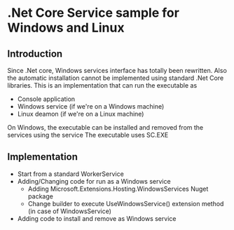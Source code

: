 # .Net Core Service sample for Windows and Linux
## Introduction
Since .Net core, Windows services interface has totally been rewritten.
Also the automatic installation cannot be implemented using standard .Net Core libraries.
This is an implementation that can run the executable as
* Console application
* Windows service (if we're on a Windows machine)
* Linux deamon (if we're on a Linux machine)

On Windows, the executable can be installed and removed from the services using the service
The executable uses SC.EXE

## Implementation
* Start from a standard WorkerService
* Adding/Changing code for run as a Windows service
    * Adding Microsoft.Extensions.Hosting.WindowsServices Nuget package
    * Change builder to execute UseWindowsService() extension method (in case of WindowsService)
* Adding code to install and remove as Windows service
